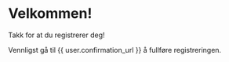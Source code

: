 Velkommen!
===
Takk for at du registrerer deg!

Vennligst gå til {{ user.confirmation_url }} å fullføre registreringen.
